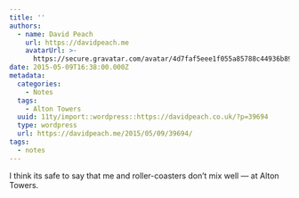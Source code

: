 ```yaml
---
title: ''
authors:
  - name: David Peach
    url: https://davidpeach.me
    avatarUrl: >-
      https://secure.gravatar.com/avatar/4d7faf5eee1f055a85788c44936b8995eaab6dfb004e7854ec747ccb272e91ee?s=96&d=mm&r=g
date: 2015-05-09T16:38:00.000Z
metadata:
  categories:
    - Notes
  tags:
    - Alton Towers
  uuid: 11ty/import::wordpress::https://davidpeach.co.uk/?p=39694
  type: wordpress
  url: https://davidpeach.me/2015/05/09/39694/
tags:
  - notes
---
```

I think its safe to say that me and roller-coasters don’t mix well — at Alton Towers.